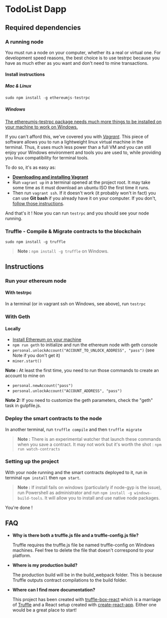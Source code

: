 # TodoList Dapp

## Required dependencies

### A running node

You must run a node on your computer, whether its a real or virtual one. For development speed reasons, the best choice is to use testrpc because you have as much ether as you want and don't need to mine transactions.

#### Install instructions

##### Mac & Linux

```js
sudo npm install -g ethereumjs-testrpc
```

##### Windows

[The ethereumjs-testrpc package needs much more things to be installed on your machine to work on Windows.](https://github.com/ethereumjs/testrpc/wiki/Installing-TestRPC-on-Windows)

If you can't afford this, we've covered you with [*Vagrant*](https://www.vagrantup.com/). This piece of software allows you to run a lightweight linux virtual machine in the terminal. Thus, it uses much less power than a full VM and you can still enjoy your Windows environment and tools you are used to, while providing you linux compatibility for terminal tools.

To do so, it's as easy as:

- [**Downloading and installing Vagrant**](https://releases.hashicorp.com/vagrant/1.9.2/vagrant_1.9.2.msi?_ga=1.13795955.512399365.1487957654)
- Run ```vagrant up``` in a terminal opened at the project root. It may take some time as it must download an ubuntu ISO the first time it runs.
- Then run ```vagrant ssh```. If it doesn't work (it probably won't in fact) you can use **Git bash** if you already have it on your computer. If you don't, [follow those instructions](http://tech.osteel.me/posts/2015/01/25/how-to-use-vagrant-on-windows.html).

And that's it ! Now you can run ```testrpc``` and you should see your node running.

### Truffle - Compile & Migrate contracts to the blockchain

```
sudo npm install -g truffle
```

> **Note :** ```npm install -g truffle``` on Windows.

## Instructions

### Run your ethereum node

#### With testrpc

In a terminal (or in vagrant ssh on Windows, see above), run ```testrpc```

### With Geth

#### Locally

- [Install Ethereum on your machine](https://github.com/ethereum/go-ethereum/wiki/Building-Ethereum)
- ```npm run geth``` to initialize and run the ethereum node with geth console
- ```personal.unlockAccount("ACCOUNT_TO_UNLOCK_ADDRESS", "pass")``` (see Note if you don't get it)
- ```miner.start()```

**Note :** At least the first time, you need to run those commands to create an account to mine on

- ```personal.newAccount("pass")```
- ```personal.unlockAccount("ACCOUNT_ADDRESS", "pass")```

**Note 2:** If you need to customize the geth parameters, check the "geth" task in gulpfile.js.

### Deploy the smart contracts to the node

In another terminal, run ```truffle compile``` and then ```truffle migrate```

> **Note :** There is an experimental watcher that launch these commands when you save a contract.
> It may not work but it's worth the shot : ```npm run watch-contracts```

### Setting up the project

With your node running and the smart contracts deployed to it, run in terminal ```npm install``` then ```npm start```.

> **Note :** If install fails on windows (particularly if node-gyp is the issue), run Powershell as administrator and run ```npm install -g windows-build-tools```. It will allow you to install and use native node packages.

You're done !

## FAQ

* __Why is there both a truffle.js file and a truffle-config.js file?__

    Truffle requires the truffle.js file be named truffle-config on Windows machines. Feel free to delete the file that doesn't correspond to your platform.

* __Where is my production build?__

    The production build will be in the build_webpack folder. This is because Truffle outputs contract compilations to the build folder.

* __Where can I find more documentation?__

    This project has been created with [truffle-box-react](https://github.com/truffle-box/truffle-box-react/) which is a marriage of [Truffle](http://truffleframework.com/) and a React setup created with [create-react-app](https://github.com/facebookincubator/create-react-app/blob/master/packages/react-scripts/template/README.md). Either one would be a great place to start!